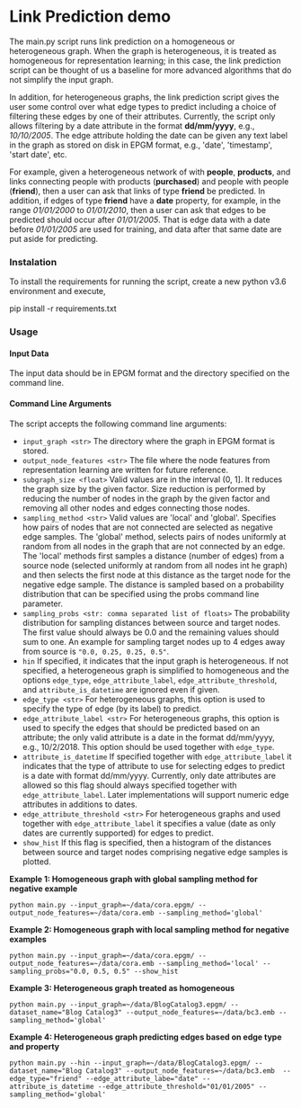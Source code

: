 # Link Prediction demo

The main.py script runs link prediction on a homogeneous or heterogeneous graph. When
the graph is heterogeneous, it is treated as homogeneous for representation learning; in
this case, the link prediction script can be thought of us a baseline for more advanced
algorithms that do not simplify the input graph. 

In addition, for heterogeneous graphs, the link prediction script gives the user some control over what edge 
types to predict including a choice of filtering these edges by one of their attributes. Currently, the script only
allows filtering by a date attribute in the format **dd/mm/yyyy**, e.g., *10/10/2005*. The edge attribute holding the date
can be given any text label in the graph as stored on disk in EPGM format, e.g., 'date', 'timestamp', 'start date', etc. 

For example, given a heterogeneous network of with **people**, **products**, and links connecting people with products 
(**purchased**) and people with people (**friend**), then a user can ask that links of type **friend** be predicted. In addition,
if edges of type **friend** have a **date** property, for example, in the range *01/01/2000* to *01/01/2010*, then a user
can ask that edges to be predicted should occur after *01/01/2005*. That is edge data with a date before *01/01/2005* are
used for training, and data after that same date are put aside for predicting.


### Instalation
To install the requirements for running the script, create a new python v3.6 environment
and execute,

pip install -r requirements.txt

### Usage

#### Input Data
The input data should be in EPGM format and the directory specified on the command line.

#### Command Line Arguments
The script accepts the following command line arguments:
               
- `input_graph <str>`  The directory where the graph in EPGM format is stored.
- `output_node_features <str>` The file where the node features from representation learning are written 
for future reference.
- `subgraph_size <float>` Valid values are in the interval (0, 1]. It reduces the graph size by the given factor. 
Size reduction is performed by reducing the number of nodes in the graph by the given factor and removing all other
nodes and edges connecting those nodes.
- `sampling_method <str>` Valid values are 'local' and 'global'. Specifies how pairs of nodes that are not connected are 
selected as negative edge samples. The 'global' method, selects pairs of nodes uniformly at random from all nodes in 
the graph that are not connected by an edge. The 'local' methods first samples a distance (number of edges) from a 
source node (selected uniformly at random from all nodes int he graph) and then selects the first node at this distance 
as the target node for the negative edge sample. The distance is sampled based on a probability distribution that can 
be specified using the probs command line parameter.
- `sampling_probs <str: comma separated list of floats>` The probability distribution for sampling distances between 
source and target nodes. The first value should always be 0.0 and the remaining values should sum to one. An example for 
sampling target nodes up to 4 edges away from source is `"0.0, 0.25, 0.25, 0.5"`.
- `hin` If specified, it indicates that the input graph is heterogeneous. If not specified, a heterogeneous graph is
simplified to homogeneous and the options `edge_type`, `edge_attribute_label`, `edge_attribute_threshold`, and
`attribute_is_datetime` are ignored even if given.
- `edge_type <str>` For heterogeneous graphs, this option is used to specify the type of edge (by its label) to
predict. 
- `edge_attribute_label <str>` For heterogeneous graphs, this option is used to specify the edges that should be
predicted based on an attribute; the only valid attribute is a date in the format dd/mm/yyyy, e.g., 10/2/2018. This
option should be used together with `edge_type`.
- `attribute_is_datetime` If specified together with `edge_attribute_label` it indicates that the type of attribute
to use for selecting edges to predict is a date with format dd/mm/yyyy. Currently, only date attributes are allowed so
this flag should always specified together with `edge_attribute_label`. Later implementations will support numeric
edge attributes in additions to dates.
- `edge_attribute_threshold <str>` For heterogeneous graphs and used together with `edge_attribute_label` it specifies
a value (date as only dates are currently supported) for edges to predict.
- `show_hist` If this flag is specified, then a histogram of the distances between source and target nodes comprising
negative edge samples is plotted. 


**Example 1: Homogeneous graph with global sampling method for negative example** 
``` 
python main.py --input_graph=~/data/cora.epgm/ --output_node_features=~/data/cora.emb --sampling_method='global'
```

**Example 2: Homogeneous graph with local sampling method for negative examples** 
``` 
python main.py --input_graph=~/data/cora.epgm/ --output_node_features=~/data/cora.emb --sampling_method='local' --sampling_probs="0.0, 0.5, 0.5" --show_hist
```

**Example 3: Heterogeneous graph treated as homogeneous** 
``` 
python main.py --input_graph=~/data/BlogCatalog3.epgm/ --dataset_name="Blog Catalog3" --output_node_features=~/data/bc3.emb --sampling_method='global'
```

**Example 4: Heterogeneous graph predicting edges based on edge type and property** 
``` 
python main.py --hin --input_graph=~/data/BlogCatalog3.epgm/ --dataset_name="Blog Catalog3" --output_node_features=~/data/bc3.emb  --edge_type="friend" --edge_attribute_labe="date" --attribute_is_datetime --edge_attribute_threshold="01/01/2005" --sampling_method='global'
```